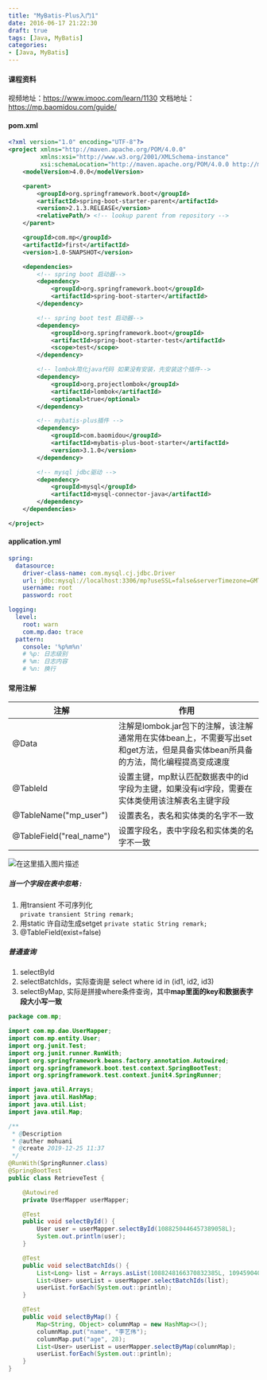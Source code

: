 ```yaml
---
title: "MyBatis-Plus入门1"
date: 2016-06-17 21:22:30
draft: true
tags: [Java, MyBatis]
categories:
- [Java, MyBatis]
---
```


#### 课程资料
视频地址：https://www.imooc.com/learn/1130
文档地址：https://mp.baomidou.com/guide/

#### pom.xml

```xml
<?xml version="1.0" encoding="UTF-8"?>
<project xmlns="http://maven.apache.org/POM/4.0.0"
         xmlns:xsi="http://www.w3.org/2001/XMLSchema-instance"
         xsi:schemaLocation="http://maven.apache.org/POM/4.0.0 http://maven.apache.org/xsd/maven-4.0.0.xsd">
    <modelVersion>4.0.0</modelVersion>

    <parent>
        <groupId>org.springframework.boot</groupId>
        <artifactId>spring-boot-starter-parent</artifactId>
        <version>2.1.3.RELEASE</version>
        <relativePath/> <!-- lookup parent from repository -->
    </parent>

    <groupId>com.mp</groupId>
    <artifactId>first</artifactId>
    <version>1.0-SNAPSHOT</version>

    <dependencies>
        <!-- spring boot 启动器-->
        <dependency>
            <groupId>org.springframework.boot</groupId>
            <artifactId>spring-boot-starter</artifactId>
        </dependency>

        <!-- spring boot test 启动器-->
        <dependency>
            <groupId>org.springframework.boot</groupId>
            <artifactId>spring-boot-starter-test</artifactId>
            <scope>test</scope>
        </dependency>

        <!-- lombok简化java代码 如果没有安装，先安装这个插件-->
        <dependency>
            <groupId>org.projectlombok</groupId>
            <artifactId>lombok</artifactId>
            <optional>true</optional>
        </dependency>

        <!-- mybatis-plus插件 -->
        <dependency>
            <groupId>com.baomidou</groupId>
            <artifactId>mybatis-plus-boot-starter</artifactId>
            <version>3.1.0</version>
        </dependency>

        <!-- mysql jdbc驱动 -->
        <dependency>
            <groupId>mysql</groupId>
            <artifactId>mysql-connector-java</artifactId>
        </dependency>
    </dependencies>

</project>
```

#### application.yml

```yaml
spring:
  datasource:
    driver-class-name: com.mysql.cj.jdbc.Driver
    url: jdbc:mysql://localhost:3306/mp?useSSL=false&serverTimezone=GMT%2B8
    username: root
    password: root

logging:
  level:
    root: warn
    com.mp.dao: trace
  pattern:
    console: '%p%m%n'
    # %p: 日志级别
    # %m: 日志内容
    # %n: 换行
```
#### 常用注解
| 注解                     | 作用                                                         |
| ------------------------ | ------------------------------------------------------------ |
| @Data                    | 注解是lombok.jar包下的注解，该注解通常用在实体bean上，不需要写出set和get方法，但是具备实体bean所具备的方法，简化编程提高变成速度 |
| @TableId                 | 设置主键，mp默认匹配数据表中的id字段为主键，如果没有id字段，需要在实体类使用该注解表名主键字段 |
| @TableName("mp_user")    | 设置表名，表名和实体类的名字不一致                           |
| @TableField("real_name") | 设置字段名，表中字段名和实体类的名字不一致                   |

![在这里插入图片描述](https://img-blog.csdnimg.cn/2019122500464781.png?x-oss-process=image/watermark,type_ZmFuZ3poZW5naGVpdGk,shadow_10,text_aHR0cHM6Ly9ibG9nLmNzZG4ubmV0L3dmazI5NzUwMTk2NzE=,size_16,color_FFFFFF,t_70)
 ##### 当一个字段在表中忽略 :
 1. 用transient 不可序列化  
 `private transient String remark;`
 2. 用static 许自动生成setget 
 `private static String remark;`
 3. @TableField(exist=false)

##### 普通查询
1. selectById
2. selectBatchIds，实际查询是 select  where id in (id1, id2, id3)
3. selectByMap, 实际是拼接where条件查询，其中**map里面的key和数据表字段大小写一致**


```java
package com.mp;

import com.mp.dao.UserMapper;
import com.mp.entity.User;
import org.junit.Test;
import org.junit.runner.RunWith;
import org.springframework.beans.factory.annotation.Autowired;
import org.springframework.boot.test.context.SpringBootTest;
import org.springframework.test.context.junit4.SpringRunner;

import java.util.Arrays;
import java.util.HashMap;
import java.util.List;
import java.util.Map;

/**
 * @Description
 * @auther mohuani
 * @create 2019-12-25 11:37
 */
@RunWith(SpringRunner.class)
@SpringBootTest
public class RetrieveTest {

    @Autowired
    private UserMapper userMapper;

    @Test
    public void selectById() {
        User user = userMapper.selectById(1088250446457389058L);
        System.out.println(user);
    }

    @Test
    public void selectBatchIds() {
        List<Long> list = Arrays.asList(1088248166370832385L, 1094590409767661570L, 1209509417456001025L);
        List<User> userList = userMapper.selectBatchIds(list);
        userList.forEach(System.out::println);
    }

    @Test
    public void selectByMap() {
        Map<String, Object> columnMap = new HashMap<>();
        columnMap.put("name", "李艺伟");
        columnMap.put("age", 28);
        List<User> userList = userMapper.selectByMap(columnMap);
        userList.forEach(System.out::println);
    }
}

```